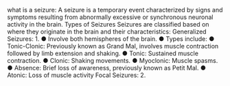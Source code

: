 what is a seizure:
A seizure is a temporary event characterized by signs and symptoms resulting from
abnormally excessive or synchronous neuronal activity in the brain.
Types of Seizures
Seizures are classified based on where they originate in the brain and their characteristics:
Generalized Seizures:
1.
● Involve both hemispheres of the brain.
● Types include:
● Tonic-Clonic: Previously known as Grand Mal, involves muscle
contraction followed by limb extension and shaking.
● Tonic: Sustained muscle contraction.
● Clonic: Shaking movements.
● Myoclonic: Muscle spasms.
● Absence: Brief loss of awareness, previously known as Petit Mal.
● Atonic: Loss of muscle activity
Focal Seizures:
2.
